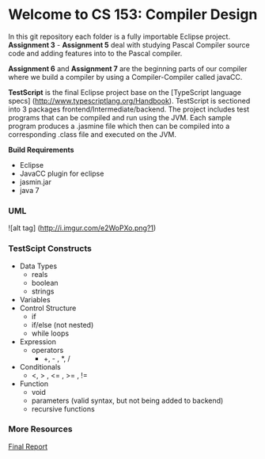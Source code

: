 

# Welcome to CS 153: Compiler Design

In this git repository each folder is a fully importable Eclipse project.
**Assignment 3** - **Assignment 5** deal with studying Pascal Compiler source code and adding features into to the Pascal compiler.

**Assignment 6** and **Assignment 7** are the beginning parts of our compiler where we build a compiler by using a Compiler-Compiler called javaCC. 

**TestScript** is the final Eclipse project base on the [TypeScript language specs] (http://www.typescriptlang.org/Handbook). TestScript is sectioned into 3 packages frontend/Intermediate/backend. The project includes test programs that can be compiled and run using the JVM. Each sample program produces a .jasmine file which then can be compiled into a corresponding .class file and executed on the JVM.  

**Build Requirements**
* Eclipse
* JavaCC plugin for eclipse 
* jasmin.jar 
* java 7


### UML
![alt tag] (http://i.imgur.com/e2WoPXo.png?1) 

### TestScipt Constructs 

* Data Types
	* reals
	*  boolean 
	* strings
*  Variables 
* Control Structure 
	* if 
	* if/else  (not nested)
	* while loops 
* Expression 
	* operators 
		* +, - , *, /
* Conditionals 
	* <, > , <= , >= , != 
* Function 
	* void 
	* parameters (valid syntax, but not being added to backend) 
	* recursive functions

### More Resources
 
[Final Report](https://drive.google.com/file/d/0B2YUBLHImo2oaTdsM0FZN3RWc0E/view?usp=sharing) 
